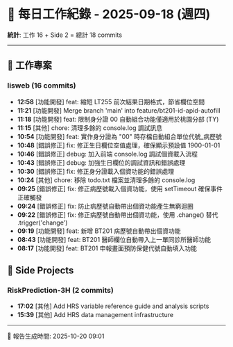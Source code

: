 # 📅 每日工作紀錄 - 2025-09-18 (週四)

**統計**: 工作 16 + Side 2 = 總計 18 commits

---

## 💼 工作專案

### lisweb (16 commits)

- **12:58** [功能開發] feat: 縮短 LT255 前次結果日期格式，節省欄位空間
- **11:21** [功能開發] Merge branch 'main' into feature/bt201-id-apid-autofill
- **11:18** [功能開發] feat: 限制身分證 00 自動組合功能僅適用於桃園分部 (TY)
- **11:15** [其他] chore: 清理多餘的 console.log 調試訊息
- **10:54** [功能開發] feat: 實作身分證為 "00" 時存檔自動組合單位代號_病歷號
- **10:48** [錯誤修正] fix: 修正生日欄位空值處理，確保顯示預設值 1900-01-01
- **10:46** [錯誤修正] debug: 加入前端 console.log 調試個資載入流程
- **10:43** [錯誤修正] debug: 加強生日欄位的調試資訊和錯誤處理
- **10:30** [錯誤修正] fix: 修正身分證載入個資功能的錯誤處理
- **10:24** [其他] chore: 移除 todo.txt 檔案並清理多餘的 console.log
- **09:25** [錯誤修正] fix: 修正病歷號載入個資功能，使用 setTimeout 確保事件正確觸發
- **09:24** [錯誤修正] fix: 防止病歷號自動帶出個資功能產生無窮迴圈
- **09:22** [錯誤修正] fix: 修正病歷號自動帶出個資功能，使用 .change() 替代 .trigger('change')
- **09:19** [功能開發] feat: 新增 BT201 病歷號自動帶出個資功能
- **08:43** [功能開發] feat: BT201 醫師欄位自動帶入上一單同診所醫師功能
- **08:17** [功能開發] feat: BT201 申報畫面預防保健代號自動填入功能

## 🎨 Side Projects

### RiskPrediction-3H (2 commits)

- **17:02** [其他] Add HRS variable reference guide and analysis scripts
- **15:39** [其他] Add HRS data management infrastructure

---

📅 報告生成時間: 2025-10-20 09:01
